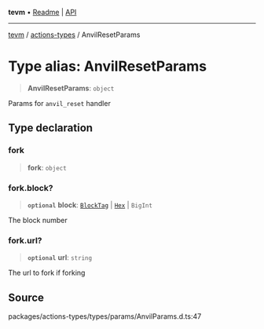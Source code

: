 **tevm** • [Readme](../../README.md) \| [API](../../modules.md)

***

[tevm](../../README.md) / [actions-types](../README.md) / AnvilResetParams

# Type alias: AnvilResetParams

> **AnvilResetParams**: `object`

Params for `anvil_reset` handler

## Type declaration

### fork

> **fork**: `object`

### fork.block?

> **`optional`** **block**: [`BlockTag`](BlockTag.md) \| [`Hex`](Hex.md) \| `BigInt`

The block number

### fork.url?

> **`optional`** **url**: `string`

The url to fork if forking

## Source

packages/actions-types/types/params/AnvilParams.d.ts:47
